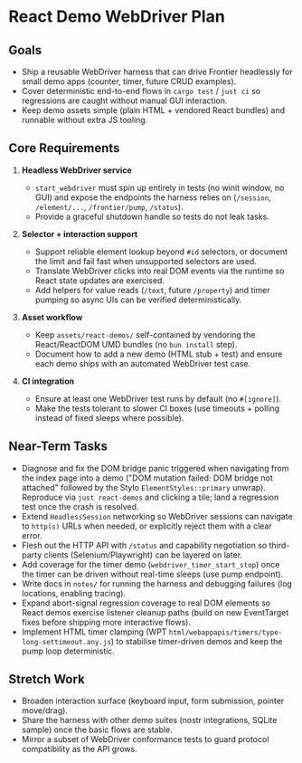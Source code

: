 # React Demo WebDriver Plan

## Goals
- Ship a reusable WebDriver harness that can drive Frontier headlessly for small demo apps (counter, timer, future CRUD examples).
- Cover deterministic end-to-end flows in `cargo test` / `just ci` so regressions are caught without manual GUI interaction.
- Keep demo assets simple (plain HTML + vendored React bundles) and runnable without extra JS tooling.

## Core Requirements
1. **Headless WebDriver service**
   - `start_webdriver` must spin up entirely in tests (no winit window, no GUI) and expose the endpoints the harness relies on (`/session`, `/element/...`, `/frontier/pump`, `/status`).
   - Provide a graceful shutdown handle so tests do not leak tasks.

2. **Selector + interaction support**
   - Support reliable element lookup beyond `#id` selectors, or document the limit and fail fast when unsupported selectors are used.
   - Translate WebDriver clicks into real DOM events via the runtime so React state updates are exercised.
   - Add helpers for value reads (`/text`, future `/property`) and timer pumping so async UIs can be verified deterministically.

3. **Asset workflow**
   - Keep `assets/react-demos/` self-contained by vendoring the React/ReactDOM UMD bundles (no `bun install` step).
   - Document how to add a new demo (HTML stub + test) and ensure each demo ships with an automated WebDriver test case.

4. **CI integration**
   - Ensure at least one WebDriver test runs by default (no `#[ignore]`).
   - Make the tests tolerant to slower CI boxes (use timeouts + polling instead of fixed sleeps where possible).

## Near-Term Tasks
- Diagnose and fix the DOM bridge panic triggered when navigating from the index page into a demo ("DOM mutation failed: DOM bridge not attached" followed by the Stylo `ElementStyles::primary` unwrap). Reproduce via `just react-demos` and clicking a tile; land a regression test once the crash is resolved.
- Extend `HeadlessSession` networking so WebDriver sessions can navigate to `http(s)` URLs when needed, or explicitly reject them with a clear error.
- Flesh out the HTTP API with `/status` and capability negotiation so third-party clients (Selenium/Playwright) can be layered on later.
- Add coverage for the timer demo (`webdriver_timer_start_stop`) once the timer can be driven without real-time sleeps (use pump endpoint).
- Write docs in `notes/` for running the harness and debugging failures (log locations, enabling tracing).
- Expand abort-signal regression coverage to real DOM elements so React demos exercise listener cleanup paths (build on new EventTarget fixes before shipping more interactive flows).
- Implement HTML timer clamping (WPT `html/webappapis/timers/type-long-settimeout.any.js`) to stabilise timer-driven demos and keep the pump loop deterministic.

## Stretch Work
- Broaden interaction surface (keyboard input, form submission, pointer move/drag).
- Share the harness with other demo suites (nostr integrations, SQLite sample) once the basic flows are stable.
- Mirror a subset of WebDriver conformance tests to guard protocol compatibility as the API grows.
